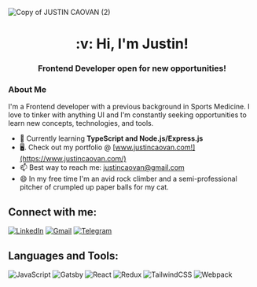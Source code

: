 ![Copy of JUSTIN CAOVAN (2)](https://user-images.githubusercontent.com/61437879/127384573-0a0485d8-5709-4157-b9f8-cbb859aaba18.png)

<h1 align='center'>:v: Hi, I'm Justin!</h1> 
<h3 align='center'>Frontend Developer open for new opportunities!</h3>

<!-- ![linkedin-box-fill](https://user-images.githubusercontent.com/61437879/132145413-9dddeb83-ea21-47c1-a6a6-7bb383fae34e.png)
 -->
### About Me
I'm a Frontend developer with a previous background in Sports Medicine. I love to tinker with anything UI and I'm constantly seeking opportunities to learn new concepts, technologies, and tools. 
<!-- Why I enjoy coding - making an impact on a wider scale, building and creating something that is my own,  -->

* 📝   Currently learning **TypeScript and Node.js/Express.js**
* 🖥.  Check out my portfolio @ [www.justincaovan.com!](https://www.justincaovan.com/)
* 📫   Best way to reach me: justincaovan@gmail.com
* 😄 In my free time I'm an avid rock climber and a semi-professional pitcher of crumpled up paper balls for my cat.

<!-- *  In my free time, I enjoy rock climbing and immersing myself in a fantasy novel.
 -->
## Connect with me:
[![LinkedIn](https://img.shields.io/badge/linkedin-%230077B5.svg?style=for-the-badge&logo=linkedin&logoColor=white)](https://www.linkedin.com/in/justincaovan/)
[![Gmail](https://img.shields.io/badge/Gmail-D14836?style=for-the-badge&logo=gmail&logoColor=white)](mailto:justincaovan@gmail.com)
[![Telegram](https://img.shields.io/badge/Telegram-2CA5E0?style=for-the-badge&logo=telegram&logoColor=white)](https://t.me/justincaovan)


## Languages and Tools:
<!-- ![reactjs-line](https://user-images.githubusercontent.com/61437879/132145701-1a81dcbb-9abe-497f-8c39-9d411597c77c.png) -->
<!-- ![cactus-fill](https://user-images.githubusercontent.com/61437879/132145913-92a0dcb5-1941-4d38-809e-40d4f7a9ba07.png) -->
![JavaScript](https://img.shields.io/badge/javascript-%23323330.svg?style=for-the-badge&logo=javascript&logoColor=%23F7DF1E)
![Gatsby](https://img.shields.io/badge/Gatsby-%23663399.svg?style=for-the-badge&logo=gatsby&logoColor=white)
![React](https://img.shields.io/badge/react-%2320232a.svg?style=for-the-badge&logo=react&logoColor=%2361DAFB)
![Redux](https://img.shields.io/badge/redux-%23593d88.svg?style=for-the-badge&logo=redux&logoColor=white)
![TailwindCSS](https://img.shields.io/badge/tailwindcss-%2338B2AC.svg?style=for-the-badge&logo=tailwind-css&logoColor=white)
![Webpack](https://img.shields.io/badge/webpack-%238DD6F9.svg?style=for-the-badge&logo=webpack&logoColor=black)
